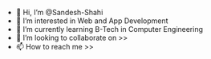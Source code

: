 - 👋 Hi, I’m @Sandesh-Shahi
- 👀 I’m interested in Web and App Development
- 🌱 I’m currently learning B-Tech in Computer Engineering
- 💞️ I’m looking to collaborate on >>
- 📫 How to reach me >>

<!---
Sandesh-shahi is a ✨ special ✨ repository because its `README.md` (this file) appears on your GitHub profile.
You can click the Preview link to take a look at your changes.
--->
